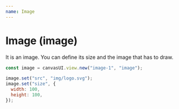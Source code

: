 ```yaml
---
name: Image
---
```


# Image (image)

It is an image. You can define its size and the image that has to draw.

```javascript
const image = canvasUI.view.new("image-1", "image");

image.set("src", "img/logo.svg");
image.set("size", {
  width: 100,
  height: 100,
});
```
